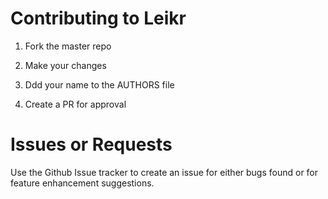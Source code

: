 # Contributing to Leikr

1. Fork the master repo

2. Make your changes

3. Ddd your name to the AUTHORS file  

4. Create a PR for approval

# Issues or Requests

Use the Github Issue tracker to create an issue for either bugs found or for feature enhancement suggestions. 
